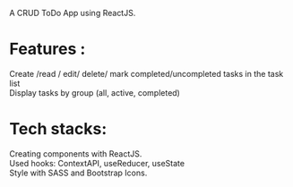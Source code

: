 A CRUD ToDo App using ReactJS. <br />

# Features : <br />

Create /read / edit/ delete/ mark completed/uncompleted tasks in the task list <br />
Display tasks by group (all, active, completed) <br />

# Tech stacks: <br />

Creating components with ReactJS.<br />
Used hooks: ContextAPI, useReducer, useState <br />
Style with SASS and Bootstrap Icons.<br />
